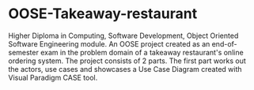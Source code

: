 # OOSE-Takeaway-restaurant
Higher Diploma in Computing, Software Development, Object Oriented Software Engineering module.
An OOSE project created as an end-of-semester exam in the problem domain of a takeaway restaurant's online ordering system.
The project consists of 2 parts.
The first part works out the actors, use cases and showcases a Use Case Diagram created with Visual Paradigm CASE tool.
